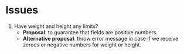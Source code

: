 # Issues

1. Have weight and height any limits?
    - **Proposal**: to guarantee that fields are positive numbers.
    - **Alternative proposal**: throw error message in case if we receive
      zeroes or negative numbers for weight or height.
